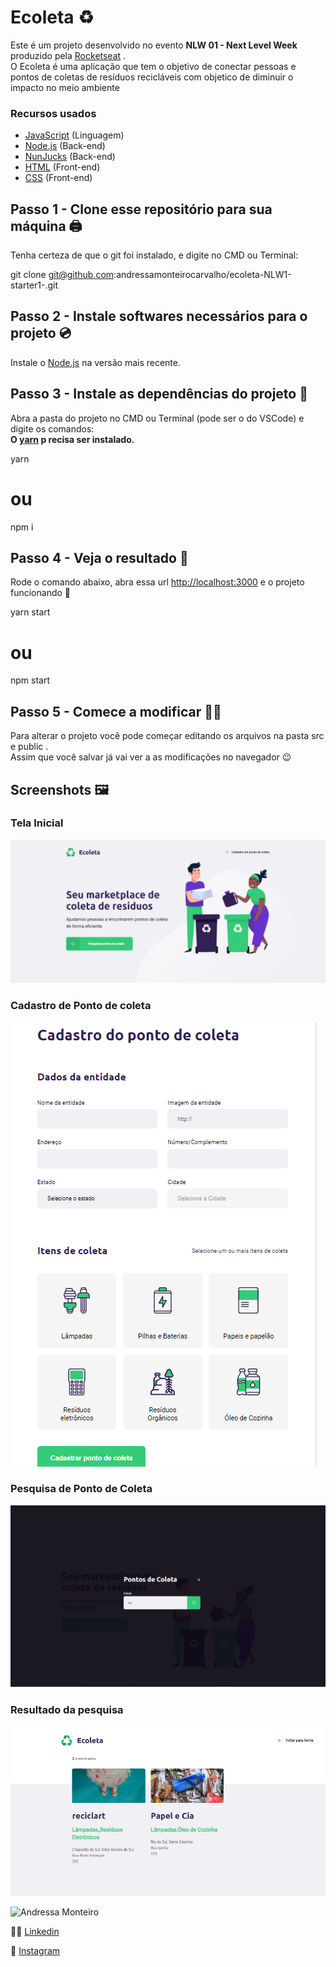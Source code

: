 # Ecoleta ♻️

Este é um projeto desenvolvido no evento <strong>NLW 01 - Next Level Week</strong>
produzido pela [Rocketseat](https://rocketseat.com.br/)
. <br/>
O Ecoleta é uma aplicação que tem o objetivo de conectar pessoas e pontos de coletas de resíduos recicláveis com objetico de diminuir o impacto no meio ambiente

### Recursos usados 

- [JavaScript](https://developer.mozilla.org/pt-BR/docs/Web/JavaScript)
 (Linguagem)
- [Node.js](https://nodejs.org/)
 (Back-end)
- [NunJucks](https://mozilla.github.io/nunjucks/?fbclid=IwAR0otNrF3j60u8-ZHxigcnBuvkdukgE78aAgpjU2Rjma1VV88wBr5RkckKw)
 (Back-end)
- [HTML](https://developer.mozilla.org/pt-BR/docs/Web/Guide/HTML/HTML5)
(Front-end)
- [CSS](https://developer.mozilla.org/pt-BR/docs/Web/CSS)
(Front-end)

## Passo 1 - Clone esse repositório para sua máquina 🖨️

Tenha certeza de que o git foi instalado, e digite no CMD ou Terminal:

git clone git@github.com:andressamonteirocarvalho/ecoleta-NLW1-starter1-.git

## Passo 2 - Instale softwares necessários para o projeto 💿

Instale o [Node.js](https://nodejs.org/)
 na versão mais recente.

## Passo 3 - Instale as dependências do projeto 💽

Abra a pasta do projeto no CMD ou Terminal (pode ser o do VSCode) e digite os comandos:
<br/>
<strong>
O [yarn](https://yarnpkg.com/) p
recisa ser instalado.
</strong>

yarn
# ou
npm i

## Passo 4 - Veja o resultado 👀

Rode o comando abaixo, abra essa url [http://localhost:3000](http://localhost:3000) e o
 projeto funcionando 🎉

yarn start
# ou
npm start

## Passo 5 - Comece a modificar 👩‍💻

Para alterar o projeto você pode começar editando os arquivos na pasta src e public .
<br/>
Assim que você salvar já vai ver a as modificações no navegador 😉

## Screenshots 🖼️

### Tela Inicial

![](/public/screenshots/Inicio.png)

### Cadastro de Ponto de coleta

![](/public/screenshots/CadastrarPonto.png)

### Pesquisa de Ponto de Coleta

![](/public/screenshots/PesquisarPontos.png)

###  Resultado da pesquisa

![](/public/screenshots/PontosColeta.png)

![Andressa Monteiro](https://avatars.githubusercontent.com/u/72827954?s=460&u=49592ca9b302937d779ce62a16ba9668077fcb89&v=4)
<br/>

👩‍💻 
[Linkedin](https://www.linkedin.com/in/andressa-monteiro-carvalho/)

📸 [Instagram
](https://www.instagram.com/andressa.dev/)
